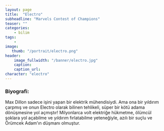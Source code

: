 ```yaml
---
layout: page
title:  "Electro"
subheadline: "Marvels Contest of Champions"
teaser: ""
categories:
    - bilim
tags:
    -
image:
   thumb: "/portrait/electro.png"
header:
    image_fullwidth: "/banner/electro.jpg"
    caption: 
    caption_url:  
character: "electro"
---
```

### Biyografi:

Max Dillon sadece işini yapan bir elektrik mühendisiydi. Ama ona bir yıldırım çarpmış ve onun Electro olarak bilinen tehlikeli, süper bir kötü adama dönüşmesine yol açmıştır! Milyonlarca volt elektriğe hükmetme, ölümcül şoklara yol açabilme ve yıldırım fırlatabilme yeteneğiyle, azılı bir suçlu ve Örümcek Adam'ın düşmanı olmuştur.
